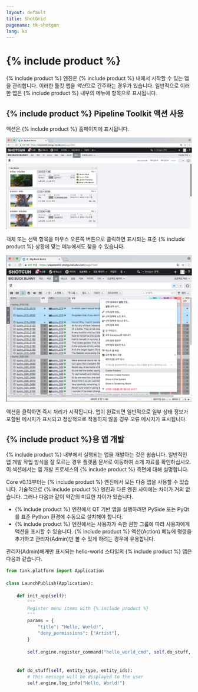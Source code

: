 ```yaml
---
layout: default
title: ShotGrid
pagename: tk-shotgun
lang: ko
---
```


# {% include product %}

{% include product %} 엔진은 {% include product %} 내에서 시작할 수 있는 앱을 관리합니다. 이러한 툴킷 앱을 *액션*으로 간주하는 경우가 있습니다. 일반적으로 이러한 앱은 {% include product %} 내부의 메뉴에 항목으로 표시됩니다.

## {% include product %} Pipeline Toolkit 액션 사용

액션은 {% include product %} 홈페이지에 표시됩니다.

![action1](../images/engines/shotgun-action1.png)

객체 또는 선택 항목을 마우스 오른쪽 버튼으로 클릭하면 표시되는 표준 {% include product %} 상황에 맞는 메뉴에서도 찾을 수 있습니다.

![action1](../images/engines/shotgun-action2.png)

액션을 클릭하면 즉시 처리가 시작됩니다. 앱이 완료되면 일반적으로 일부 상태 정보가 포함된 메시지가 표시되고 정상적으로 작동하지 않을 경우 오류 메시지가 표시됩니다.

## {% include product %}용 앱 개발

{% include product %} 내부에서 실행되는 앱을 개발하는 것은 쉽습니다. 일반적인 앱 개발 작업 방식을 잘 모르는 경우 플랫폼 문서로 이동하여 소개 자료를 확인하십시오. 이 섹션에서는 앱 개발 프로세스의 {% include product %} 측면에 대해 설명합니다.

Core v0.13부터는 {% include product %} 엔진에서 모든 다중 앱을 사용할 수 있습니다. 기술적으로 {% include product %} 엔진과 다른 엔진 사이에는 차이가 거의 없습니다. 그러나 다음과 같이 약간의 미묘한 차이가 있습니다.

* {% include product %} 엔진에서 QT 기반 앱을 실행하려면 PySide 또는 PyQt를 표준 Python 환경에 수동으로 설치해야 합니다.
* {% include product %} 엔진에서는 사용자가 속한 권한 그룹에 따라 사용자에게 액션을 표시할 수 있습니다. {% include product %} 액션(Action) 메뉴에 명령을 추가하고 관리자(Admin)만 볼 수 있게 하려는 경우에 유용합니다.

관리자(Admin)에게만 표시되는 hello-world 스타일의 {% include product %} 앱은 다음과 같습니다.

```python
from tank.platform import Application

class LaunchPublish(Application):

    def init_app(self):
        """
        Register menu items with {% include product %}
        """        
        params = {
            "title": "Hello, World!",
            "deny_permissions": ["Artist"],
        }

        self.engine.register_command("hello_world_cmd", self.do_stuff, params)


    def do_stuff(self, entity_type, entity_ids):
        # this message will be displayed to the user
        self.engine.log_info("Hello, World!")    
```

